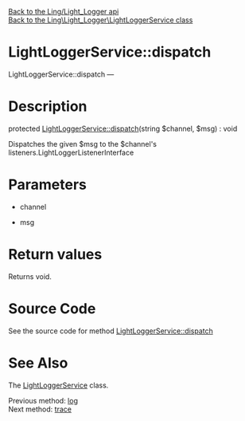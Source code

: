[Back to the Ling/Light_Logger api](https://github.com/lingtalfi/Light_Logger/blob/master/doc/api/Ling/Light_Logger.md)<br>
[Back to the Ling\Light_Logger\LightLoggerService class](https://github.com/lingtalfi/Light_Logger/blob/master/doc/api/Ling/Light_Logger/LightLoggerService.md)


LightLoggerService::dispatch
================



LightLoggerService::dispatch — 




Description
================


protected [LightLoggerService::dispatch](https://github.com/lingtalfi/Light_Logger/blob/master/doc/api/Ling/Light_Logger/LightLoggerService/dispatch.md)(string $channel, $msg) : void




Dispatches the given $msg to the $channel's listeners.LightLoggerListenerInterface




Parameters
================


- channel

    

- msg

    


Return values
================

Returns void.








Source Code
===========
See the source code for method [LightLoggerService::dispatch](https://github.com/lingtalfi/Light_Logger/blob/master/LightLoggerService.php#L141-L166)


See Also
================

The [LightLoggerService](https://github.com/lingtalfi/Light_Logger/blob/master/doc/api/Ling/Light_Logger/LightLoggerService.md) class.

Previous method: [log](https://github.com/lingtalfi/Light_Logger/blob/master/doc/api/Ling/Light_Logger/LightLoggerService/log.md)<br>Next method: [trace](https://github.com/lingtalfi/Light_Logger/blob/master/doc/api/Ling/Light_Logger/LightLoggerService/trace.md)<br>

